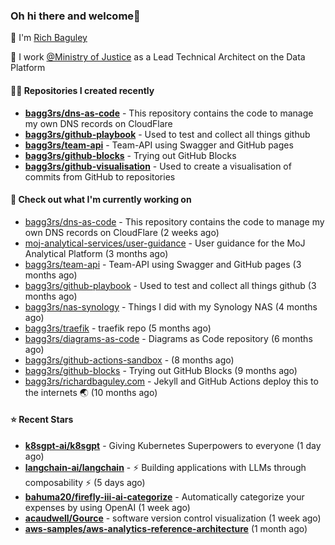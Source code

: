 ### Oh hi there and welcome👋

👐 I'm [Rich Baguley](https://richardbaguley.com/about)

🏢 I work [@Ministry of Justice](https://github.com/ministryofjustice) as a Lead Technical Architect on the Data Platform

#### 👨‍💻 Repositories I created recently
- **[bagg3rs/dns-as-code](https://github.com/bagg3rs/dns-as-code)** - This repository contains the code to manage my own DNS records on CloudFlare
- **[bagg3rs/github-playbook](https://github.com/bagg3rs/github-playbook)** - Used to test and collect all things github
- **[bagg3rs/team-api](https://github.com/bagg3rs/team-api)** - Team-API using Swagger and GitHub pages
- **[bagg3rs/github-blocks](https://github.com/bagg3rs/github-blocks)** - Trying out GitHub Blocks
- **[bagg3rs/github-visualisation](https://github.com/bagg3rs/github-visualisation)** - Used to create a visualisation of commits from GitHub to repositories

#### 👷 Check out what I'm currently working on

- [bagg3rs/dns-as-code](https://github.com/bagg3rs/dns-as-code) - This repository contains the code to manage my own DNS records on CloudFlare (2 weeks ago)
- [moj-analytical-services/user-guidance](https://github.com/moj-analytical-services/user-guidance) - User guidance for the MoJ Analytical Platform (3 months ago)
- [bagg3rs/team-api](https://github.com/bagg3rs/team-api) - Team-API using Swagger and GitHub pages (3 months ago)
- [bagg3rs/github-playbook](https://github.com/bagg3rs/github-playbook) - Used to test and collect all things github (3 months ago)
- [bagg3rs/nas-synology](https://github.com/bagg3rs/nas-synology) - Things I did with my Synology NAS (4 months ago)
- [bagg3rs/traefik](https://github.com/bagg3rs/traefik) - traefik repo (5 months ago)
- [bagg3rs/diagrams-as-code](https://github.com/bagg3rs/diagrams-as-code) - Diagrams as Code repository (6 months ago)
- [bagg3rs/github-actions-sandbox](https://github.com/bagg3rs/github-actions-sandbox) -  (8 months ago)
- [bagg3rs/github-blocks](https://github.com/bagg3rs/github-blocks) - Trying out GitHub Blocks (9 months ago)
- [bagg3rs/richardbaguley.com](https://github.com/bagg3rs/richardbaguley.com) - Jekyll and GitHub Actions deploy this to the internets 🌏 (10 months ago)

#### ⭐ Recent Stars


- **[k8sgpt-ai/k8sgpt](https://github.com/k8sgpt-ai/k8sgpt)** - Giving Kubernetes Superpowers to everyone (1 day ago)
- **[langchain-ai/langchain](https://github.com/langchain-ai/langchain)** - ⚡ Building applications with LLMs through composability ⚡ (5 days ago)
- **[bahuma20/firefly-iii-ai-categorize](https://github.com/bahuma20/firefly-iii-ai-categorize)** - Automatically categorize your expenses by using OpenAI (1 week ago)
- **[acaudwell/Gource](https://github.com/acaudwell/Gource)** - software version control visualization (1 week ago)
- **[aws-samples/aws-analytics-reference-architecture](https://github.com/aws-samples/aws-analytics-reference-architecture)** (1 month ago)
